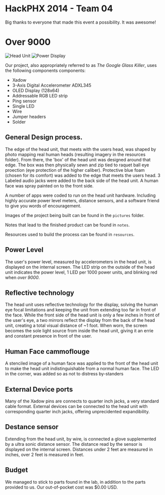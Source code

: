 # HackPHX 2014 - Team 04

Big thanks to everyone that made this event a possibility. It was awesome!

# Over 9000

![Head Unit](http://i.imgur.com/kUpPTDW.jpg)
![Power Display](http://i.imgur.com/6uM2GPN.jpg)

Our project, also appropriately referred to as *The Google Glass Killer*, uses the following components components:

- Xadow
- 3-Axis Digital Accelerometer ADXL345
- OLED Display (128x64)
- Addressable RGB LED strip
- Ping sensor
- Single LED
- Wire
- Jumper headers
- Solder

## General Design process.

The edge of the head unit, that meets with the users head, was shaped by photo mapping real human heads (resulting imagery in the resources folder). From there, the 'box' of the head unit was designed around that edge. The box was then physically sewn and zip tied to raquet ball eye proection (eye protection of the higher caliber). Protective blue foam (chosen for its comfort) was added to the edge that meets the users head. 3 Labeled audio jacks were added to the back side of the head unit. A human face was spray painted on to the front side.

A number of apps were coded to run on the head unit hardware. Including highly accurate power level meters, distance sensors, and a software friend to give you words of encouragement.

Images of the project being built can be found in the `pictures` folder.

Notes that lead to the finished product can be found in `notes`.

Resources used to build the process can be found in `resources`.

## Power Level

The user's power level, measured by accelerometers in the head unit, is displayed on the internal screen. The LED strip on the outside of the head unit indicates the power level, 1 LED per 1000 power units, and blinking red when *over 9000*.

## Reflective technology

The head unit uses reflective technology for the display, solving the human eye focal limitations and keeping the unit from extending too far in front of the face. While the front side of the head unit is only a few inches in front of the user's eye, a two mirrors reflect the display from the back of the head unit, creating a total visual distance of ~1 foot. When worn, the screen becomes the sole light source from inside the head unit, giving it an errie and constant presence in front of the user.

## Human Face cammoflouge

A stenciled image of a human face was applied to the front of the head unit to make the head unit indistinguishable from a normal human face. The LED in the corner, was added so as not to distress by-standers

## External Device ports

Many of the Xadow pins are connects to quarter inch jacks, a very standard cable format. External devices can be connected to the head unit with corresponding quarter inch jacks, offering unprecidented expandibility.

## Destance sensor

Extending from the head unit, by wire, is connected a glove supplemented by a ultra sonic distance sensor. The distance read by the sensor is displayed on the internal screen. Distances under 2 feet are measured in inches, over 2 feet is measured in feet.

## Budget

We managed to stick to parts found in the lab, in addition to the parts provided to us. Our out-of-pocket cost was $0.00 USD.
